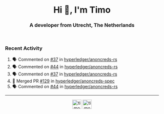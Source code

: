 <h1 align="center">Hi 👋, I'm Timo</h1>
<h3 align="center">A developer from Utrecht, The Netherlands</h3>
<br/>
<!-- https://github.com/rahuldkjain/github-profile-readme-generator --!>

<!--  <p align="left"><img src="https://github-readme-stats.vercel.app/api?username=timoglastra&show_icons=true&count_private=true&" alt="timoglastra" /></p> --!>

<!--
Github language stats
<p align="left"><img src="https://github-readme-stats.vercel.app/api/top-langs/?username=timoglastra&layout=compact" alt="timoglastra" /><p>
-->

<!-- Codestats language stats -->
<!-- <p align="left"><img src="https://codestats-readme.vercel.app/api/top-langs/?username=timoglastra&layout=compact&language_count=12" alt="timoglastra" /><p>    --!>
  
<h3>Recent Activity</h3>

<!--START_SECTION:activity-->
1. 🗣 Commented on [#37](https://github.com/hyperledger/anoncreds-rs/issues/37) in [hyperledger/anoncreds-rs](https://github.com/hyperledger/anoncreds-rs)
2. 🗣 Commented on [#44](https://github.com/hyperledger/anoncreds-rs/issues/44) in [hyperledger/anoncreds-rs](https://github.com/hyperledger/anoncreds-rs)
3. 🗣 Commented on [#37](https://github.com/hyperledger/anoncreds-rs/issues/37) in [hyperledger/anoncreds-rs](https://github.com/hyperledger/anoncreds-rs)
4. 🎉 Merged PR [#129](https://github.com/hyperledger/anoncreds-spec/pull/129) in [hyperledger/anoncreds-spec](https://github.com/hyperledger/anoncreds-spec)
5. 🗣 Commented on [#44](https://github.com/hyperledger/anoncreds-rs/issues/44) in [hyperledger/anoncreds-rs](https://github.com/hyperledger/anoncreds-rs)
<!--END_SECTION:activity-->

---

<p align="center">
<a href="https://twitter.com/timoglastra" target="blank"><img align="center" src="https://cdn.jsdelivr.net/npm/simple-icons@3.0.1/icons/twitter.svg" alt="timoglastra" height="30" width="30" /></a>
<a href="https://linkedin.com/in/timoglastra" target="blank"><img align="center" src="https://cdn.jsdelivr.net/npm/simple-icons@3.0.1/icons/linkedin.svg" alt="timoglastra" height="30" width="30" /></a>
</p>




